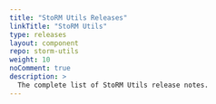 ```yaml
---
title: "StoRM Utils Releases"
linkTitle: "StoRM Utils"
type: releases
layout: component
repo: storm-utils
weight: 10
noComment: true
description: >
  The complete list of StoRM Utils release notes.
---
```

